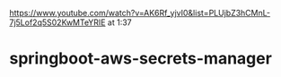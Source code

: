 https://www.youtube.com/watch?v=AK6Rf_yjvI0&list=PLUjbZ3hCMnL-7j5Lof2q5S02KwMTeYRIE
at 1:37

# springboot-aws-secrets-manager
